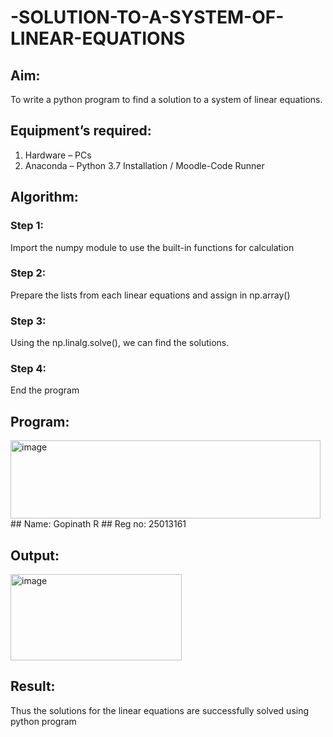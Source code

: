 # -SOLUTION-TO-A-SYSTEM-OF-LINEAR-EQUATIONS
## Aim:
To write a python program to find a solution to a system of linear equations.
## Equipment’s required:
1. 	Hardware – PCs
2. 	Anaconda – Python 3.7 Installation / Moodle-Code Runner
## Algorithm:
### Step 1: 
Import the numpy module to use the built-in functions for calculation
### Step 2: 
Prepare the lists from each linear equations and assign in np.array()
### Step 3: 
Using the np.linalg.solve(), we can find the solutions.
### Step 4: 
End the program
## Program:
<img width="496" height="125" alt="image" src="https://github.com/user-attachments/assets/be4490c6-8c82-478c-b185-b58708e2d34f" />
## Name: Gopinath R
## Reg no: 25013161

## Output:
<img width="274" height="138" alt="image" src="https://github.com/user-attachments/assets/437d2f2d-a885-4fe8-8bd5-9332f3d947d2" />

## Result: 
Thus the solutions for the linear equations are successfully solved using python program

